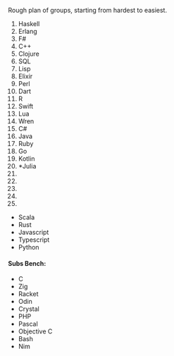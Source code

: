 Rough plan of groups, starting from hardest to easiest.

1. Haskell
2. Erlang
3. F#
4. C++
5. Clojure
6. SQL
7. Lisp
8. Elixir
9. Perl
10. Dart
11. R
12. Swift
13. Lua
14. Wren
15. C#
16. Java
17. Ruby
18. Go
19. Kotlin
20. *Julia
21.
22.
23.
24.
25.

* Scala
* Rust
* Javascript
* Typescript
* Python

#### Subs Bench:

* C
* Zig
* Racket
* Odin
* Crystal
* PHP
* Pascal
* Objective C
* Bash
* Nim